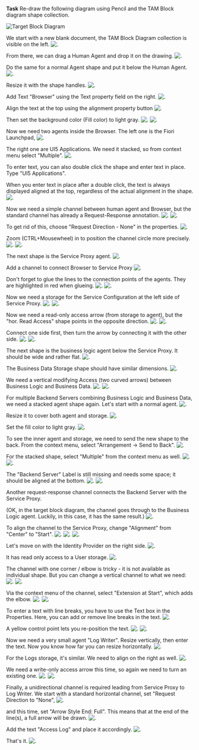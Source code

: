 **Task**
Re-draw the following diagram using Pencil and the TAM Block diagram shape collection.

![Target Block Diagram](figures/BD-Tutorial-Target.svg)

We start with a new blank document, the TAM Block Diagram collection is visible on the left.
![.](figures/BD-Tutorial-01-Stencil.png)

From there, we can drag a Human Agent and drop it on the drawing.
![.](figures/BD-Tutorial-02-DragShape.png)

Do the same for a normal Agent shape and put it below the Human Agent.
![.](figures/BD-Tutorial-03-DragAgentShape.png)

Resize it with the shape handles.
![.](figures/BD-Tutorial-04-ResizeAgent.png)

Add Text "Browser" using the Text property field on the right.
![.](figures/BD-Tutorial-05-EnterText.png)

Align the text at the top using the alignment property button
![.](figures/BD-Tutorial-06-AlignText.png)

Then set the background color (Fill color) to light gray.
![.](figures/BD-Tutorial-07-FillColorSelection.png)
![.](figures/BD-Tutorial-08-ColorPickerGrey.png)

Now we need two agents inside the Browser. The left one is the Fiori Launchpad,
![.](figures/BD-Tutorial-09-AddNestedAgents.png)

The right one are UI5 Applications. We need it stacked, so from context menu select "Multiple".
![.](figures/BD-Tutorial-10-Multiple.png)

To enter text, you can also double click the shape and enter text in place. Type "UI5 Applications".

When you enter text in place after a double click, the text is always displayed aligned at the top, regardless of the actual alignment in the shape.
![.](figures/BD-Tutorial-11-EnterTextInPlace.png)

Now we need a simple channel between human agent and Browser, but the  standard channel has already a Request-Response annotation.
![.](figures/BD-Tutorial-12-Stencil-Channel.png)
![.](figures/BD-Tutorial-13-ChannelConnect.png)

To get rid of this, choose "Request Direction - None" in the properties.
![.](figures/BD-Tutorial-14-ChannelNoRequest.png)

Zoom (CTRL+Mousewheel) in to position the channel circle more precisely.
![.](figures/BD-Tutorial-15-ChannelPositioning.png)
![.](figures/BD-Tutorial-16-ChannelPosControl.png)

The next shape is the Service Proxy agent.
![.](figures/BD-Tutorial-17-AgentSProxy.png)

Add a channel to connect Browser to Service Proxy
![.](figures/BD-Tutorial-18-Channel2SProxy.png)

Don't forget to glue the lines to the connection points of the agents. They are highlighted in red when glueing.
![.](figures/BD-Tutorial-19-ChannelConnectBottom.png)
![.](figures/BD-Tutorial-20-ChannelConnectTop.png)

Now we need a storage for the Service Configuration at the left side of Service Proxy.
![.](figures/BD-Tutorial-21-Stencil-Storage.png)
![.](figures/BD-Tutorial-22-StorageSConfig.png)

Now we need a read-only access arrow (from storage to agent), but the "hor. Read Access" shape points in the opposite direction.
![.](figures/BD-Tutorial-23-StencilAccess.png)
![.](figures/BD-Tutorial-24-ReadAccessPos.png)

Connect one side first, then turn the arrow by connecting it with the other side.
![.](figures/BD-Tutorial-25-ReadAccessConnectLeft.png)
![.](figures/BD-Tutorial-26-ReadAccessConnectRight.png)

The next shape is the business logic agent below the Service Proxy. It should be wide and rather flat.
![.](figures/BD-Tutorial-27-AgentBLogic.png)

The Business Data Storage shape should have similar dimensions.
![.](figures/BD-Tutorial-28-StorageBData.png)

We need a vertical modifying Access (two curved arrows) between Business Logic and Business Data.
![.](figures/BD-Tutorial-29-StencilModAccess.png)
![.](figures/BD-Tutorial-30-StencilModAccess2BData.png)

For multiple Backend Servers combining Business Logic and Business Data, we need a stacked agent shape again. Let's start with a normal agent.
![.](figures/BD-Tutorial-31-AgentGrouping1.png)

Resize it to cover both agent and storage.
![.](figures/BD-Tutorial-32-AgentGrouping2.png)

Set the fill color to light gray.
![.](figures/BD-Tutorial-33-FillColor.png)

To see the inner agent and storage, we need to send the new shape to the back. From the context menu, select "Arrangement -> Send to Back".
![.](figures/BD-Tutorial-34-SendToBack.png)

For the stacked shape, select "Multiple" from the context menu as well.
![.](figures/BD-Tutorial-35-MultipleMenu.png)
![.](figures/BD-Tutorial-36-Multiple.png)

The "Backend Server" Label is still missing and needs some space; it should be aligned at the bottom.
![.](figures/BD-Tutorial-37-TextAlign.png)
![.](figures/BD-Tutorial-38-AlignedText.png)

Another request-response channel connects the Backend Server with the Service Proxy.

(OK, in the target block diagram, the channel goes through to the Business Logic agent. Luckily, in this case, it has the same result.)
![.](figures/BD-Tutorial-39-AddChannel.png)

To align the channel to the Service Proxy, change "Alignment" from "Center" to "Start".
![.](figures/BD-Tutorial-40-ChannelPosition.png)
![.](figures/BD-Tutorial-41-ChannelAlignStart.png)
![.](figures/BD-Tutorial-42-ChannelAligned.png)

Let's move on with the Identity Provider on the right side.
![.](figures/BD-Tutorial-43-AgentIdP.png)

It has read only access to a User storage.
![.](figures/BD-Tutorial-44-StorageUser.png)

The channel with one corner / elbow is tricky - it is not available as individual shape. But you can change a vertical channel to what we need:
![.](figures/BD-Tutorial-45-StencilChannelV.png)
![.](figures/BD-Tutorial-46-ChannelIdP.png)

Via the context menu of the channel, select "Extension at Start", which adds the elbow.
![.](figures/BD-Tutorial-47-MenuExtensionStart.png)
![.](figures/BD-Tutorial-48-ElbowStart.png)

To enter a text with line breaks, you have to use the Text box in the Properties. Here, you can add or remove line breaks in the text.
![.](figures/BD-Tutorial-49-ChannelText.png)

A yellow control point lets you re-position the text.
![.](figures/BD-Tutorial-50-ChannelTextPos.png)
![.](figures/BD-Tutorial-51-ChannelTextResult.png)

Now we need a very small agent "Log Writer". Resize vertically, then enter the text. Now you know how far you can resize horizontally.
![.](figures/BD-Tutorial-52-AgentLogWriter.png)

For the Logs storage, it's similar. We need to align on the right as well.
![.](figures/BD-Tutorial-53-StorageLogs.png)

We need a write-only access arrow this time, so again we need to turn an existing one.
![.](figures/BD-Tutorial-54-WriteAccess.png)
![.](figures/BD-Tutorial-55-WriteToLogs.png)

Finally, a unidirectional channel is required leading from Service Proxy to Log Writer. We start with a standard horizontal channel, set "Request Direction to "None",
![.](figures/BD-Tutorial-56-ChannelNoReqRes.png)

and this time, set "Arrow Style End: Full". This means that at the end of the line(s), a full arrow will be drawn.
![.](figures/BD-Tutorial-57-ChannelAddArrowheads.png)

Add the text "Access Log" and place it accordingly.
![.](figures/BD-Tutorial-58-ChannelAddText.png)

That's it.
![.](figures/BD-Tutorial-59-Result.png)

